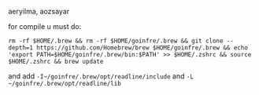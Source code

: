aeryilma, aozsayar

for compile u must do:

```rm -rf $HOME/.brew && rm -rf $HOME/goinfre/.brew && git clone --depth=1 https://github.com/Homebrew/brew $HOME/goinfre/.brew && echo 'export PATH=$HOME/goinfre/.brew/bin:$PATH' >> $HOME/.zshrc && source $HOME/.zshrc && brew update```

and add ```-I~/goinfre/.brew/opt/readline/include``` and ```-L ~/goinfre/.brew/opt/readline/lib```
